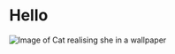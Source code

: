 # Hello 
![Image of Cat realising she in a wallpaper](https://wallpapers.com/images/featured-full/cat-meme-f9i99husnvjkk492.jpg) 
